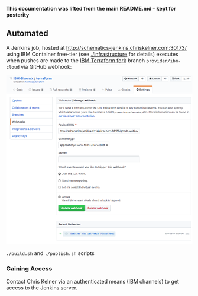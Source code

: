 **This documentation was lifted from the main README.md - kept for posterity**

## Automated

A Jenkins job, hosted at http://schematics-jenkins.chriskelner.com:30173/ using IBM Container free-tier (see [./infrastructure](infrastructure) for details) executes when pushes are made to the [IBM Terraform fork](https://github.com/IBM-Bluemix/terraform) branch `provider/ibm-cloud` via GitHub webhook:

![webhook-screenshot](./images/webhook.png)

`./build.sh` and `./publish.sh` scripts

### Gaining Access

Contact Chris Kelner via an authenticated means (IBM channels) to get access to the Jenkins server.
